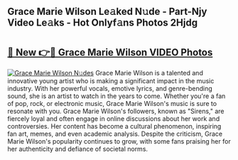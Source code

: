 ## Grace Marie Wilson Le𝚊ked N𝚞de - Part-Njy Video Le𝚊ks - Hot Onlyf𝚊ns Photos 2Hjdg

# <h2><a href="http://ac44424.deff.icu/?id=Grace+Marie+Wilson">🔗 New 👉🔴 Grace Marie Wilson VIDEO Photos</a></h2>

[![Grace Marie Wilson N𝚞des](https://i.imgur.com/rIISA9y.gif)](http://ac44424.deff.icu/?id=Grace+Marie+Wilson)
Grace Marie Wilson is a talented and innovative young artist who is making a significant impact in the music industry. With her powerful vocals, emotive lyrics, and genre-bending sound, she is an artist to watch in the years to come. Whether you're a fan of pop, rock, or electronic music, Grace Marie Wilson's music is sure to resonate with you. Grace Marie Wilson's followers, known as "Sirens," are fiercely loyal and often engage in online discussions about her work and controversies. Her content has become a cultural phenomenon, inspiring fan art, memes, and even academic analysis. Despite the criticism, Grace Marie Wilson's popularity continues to grow, with some fans praising her for her authenticity and defiance of societal norms.
